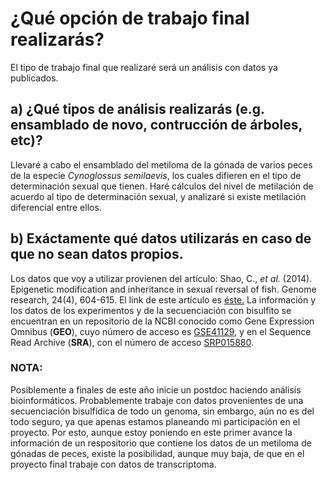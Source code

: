 # ¿Qué opción de trabajo final realizarás?
El tipo de trabajo final que realizaré será un análisis con datos ya publicados. 


## a) ¿Qué tipos de análisis realizarás (e.g. ensamblado de novo, contrucción de árboles, etc)? 
Llevaré a cabo el ensamblado del metiloma de la gónada de varios peces de la especie *Cynoglossus semilaevis*, los cuales difieren en el tipo de determinación sexual que tienen. Haré cálculos del nivel de metilación de acuerdo al tipo de determinación sexual, y analizaré si existe metilación diferencial entre ellos. 


## b) Exáctamente qué datos utilizarás en caso de que no sean datos propios.
Los datos que voy a utilizar provienen del artículo:
Shao, C., *et al.* (2014). Epigenetic modification and inheritance in sexual reversal of fish. Genome research, 24(4), 604-615. El link de este artículo es [éste.](https://genome.cshlp.org/content/24/4/604.full.pdf+html) 
La información y los datos de los experimentos y de la secuenciación con bisulfito se encuentran en un repositorio de la NCBI conocido como Gene Expression Omnibus (**GEO**),  cuyo número de acceso es [GSE41129](https://www.ncbi.nlm.nih.gov/geo/query/acc.cgi?acc=GSE41129), y en el Sequence Read Archive (**SRA**), con el número de acceso [SRP015880](https://www.ncbi.nlm.nih.gov/sra?term=SRP015880). 

### **NOTA:**
Posiblemente a finales de este año inicie un postdoc haciendo análisis bioinformáticos. Probablemente trabaje con datos provenientes de una secuenciación bisulfídica de todo un genoma, sin embargo, aún no es del todo seguro, ya que apenas estamos planeando mi participación en el proyecto. Por esto, aunque estoy poniendo en este primer avance la información de un respositorio que contiene los datos de un metiloma de gónadas de peces, existe la posibilidad, aunque muy baja, de que en el proyecto final trabaje con datos de transcriptoma. 
